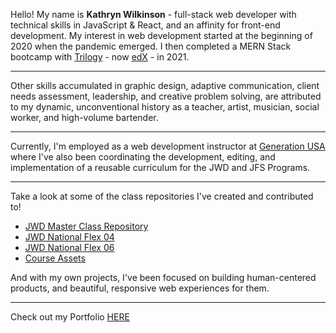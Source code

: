 <!--
**NAHco-code/NAHco-code** is a ✨ _special_ ✨ repository because its `README.md` (this file) appears on your GitHub profile.

Here are some ideas to get you started:

- 🔭 I’m currently working on ...
- 🌱 I’m currently learning ...
- 👯 I’m looking to collaborate on ...
- 🤔 I’m looking for help with ...
- 💬 Ask me about ...
- 📫 How to reach me: ...
- 😄 Pronouns: ...
- ⚡ Fun fact: ...
-->

Hello! My name is **Kathryn Wilkinson** - full-stack web developer with technical skills in JavaScript & React, and an affinity for front-end development. My interest in web development started at the beginning of 2020 when the pandemic emerged. I then completed a MERN Stack bootcamp with [Trilogy](https://en.wikipedia.org/wiki/Trilogy_Education_Services) - now [edX](https://www.edx.org/boot-camps/about) - in 2021.
  - - -
Other skills accumulated in graphic design, adaptive communication, client needs assessment, leadership, and creative problem solving, are attributed to my dynamic, unconventional history as a teacher, artist, musician, social worker, and high-volume bartender.
  - - -
Currently, I'm employed as a web development instructor at [Generation USA](https://www.generation.org/) where I've also been coordinating the development, editing, and implementation of a reusable curriculum for the JWD and JFS Programs. 
  - - -
Take a look at some of the class repositories I've created and contributed to!

- [JWD Master Class Repository]()
- [JWD National Flex 04]()
- [JWD National Flex 06]()
- [Course Assets]()

And with my own projects, I've been focused on building human-centered products, and beautiful, responsive web experiences for them.
  - - -
Check out my Portfolio [HERE](https://kathrynwilkinson.github.io/Portfolio/)



